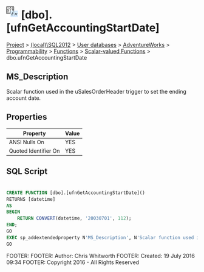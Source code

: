 
# ![Scalar-valued Functions](../../../../../../Images/Function_Scalar32.png) [dbo].[ufnGetAccountingStartDate]

[Project](../../../../../../index.md) > [(local)\\SQL2012](../../../../../index.md) > [User databases](../../../../index.md) > [AdventureWorks](../../../index.md) > [Programmability](../../index.md) > [Functions](../index.md) > [Scalar-valued Functions](Scalar-valued_Functions_.md) > dbo.ufnGetAccountingStartDate

## <a name="#description"></a>MS_Description
Scalar function used in the uSalesOrderHeader trigger to set the ending account date.
## <a name="#properties"></a>Properties

| Property | Value |
|---|---|
| ANSI Nulls On | YES |
| Quoted Identifier On | YES |


## <a name="#sqlscript"></a>SQL Script
```sql

CREATE FUNCTION [dbo].[ufnGetAccountingStartDate]()
RETURNS [datetime] 
AS 
BEGIN
    RETURN CONVERT(datetime, '20030701', 112);
END;
GO
EXEC sp_addextendedproperty N'MS_Description', N'Scalar function used in the uSalesOrderHeader trigger to set the ending account date.', 'SCHEMA', N'dbo', 'FUNCTION', N'ufnGetAccountingStartDate', NULL, NULL
GO

```
FOOTER: FOOTER: Author:  Chris Whitworth
FOOTER: Created: 19 July 2016 09:34
FOOTER: Copyright 2016 - All Rights Reserved

